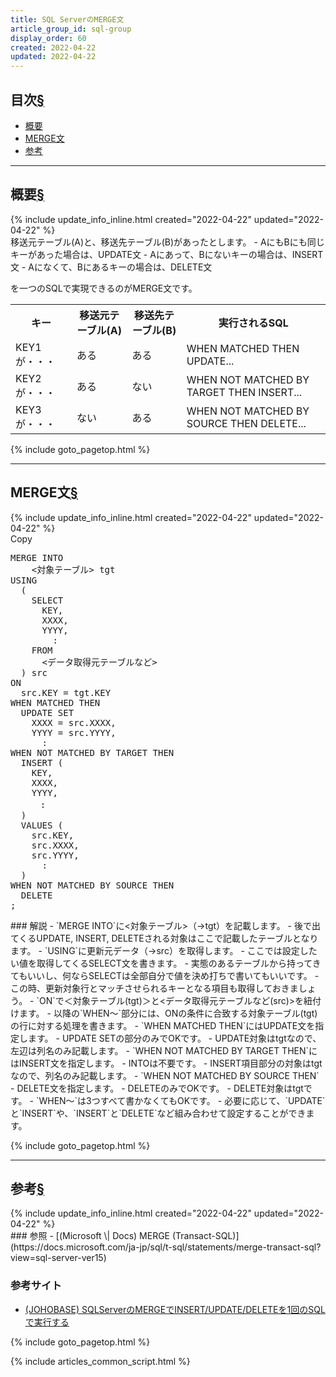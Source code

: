 ```yaml
---
title: SQL ServerのMERGE文
article_group_id: sql-group
display_order: 60
created: 2022-04-22
updated: 2022-04-22
---
```


## <a name="index">目次</a><a class="heading-anchor-permalink" href="#目次">§</a>

<ul id="index_ul">
<li><a href="#概要">概要</a></li>
<li><a href="#MERGE文">MERGE文</a></li>
<li><a href="#参考">参考</a></li>
</ul>

* * *
## <a name="概要">概要</a><a class="heading-anchor-permalink" href="#概要">§</a>
<div class="chapter-updated">{% include update_info_inline.html created="2022-04-22" updated="2022-04-22" %}</div>
移送元テーブル(A)と、移送先テーブル(B)があったとします。  
- AにもBにも同じキーがあった場合は、UPDATE文
- Aにあって、Bにないキーの場合は、INSERT文
- Aになくて、Bにあるキーの場合は、DELETE文

を一つのSQLで実現できるのがMERGE文です。

<table class="normal">
	<tr>
		<th markdown="span">キー</th>
		<th markdown="span">移送元テーブル(A)</th>
		<th markdown="span">移送先テーブル(B)</th>
		<th markdown="span">実行されるSQL</th>
	</tr>
	<tr>
		<td markdown="span">KEY1が・・・</td>
		<td markdown="span">ある</td>
		<td markdown="span">ある</td>
		<td markdown="span">WHEN MATCHED THEN UPDATE...</td>
	</tr>
	<tr>
		<td markdown="span">KEY2が・・・</td>
		<td markdown="span">ある</td>
		<td markdown="span">ない</td>
		<td markdown="span">WHEN NOT MATCHED BY TARGET THEN INSERT...</td>
	</tr>
	<tr>
		<td markdown="span">KEY3が・・・</td>
		<td markdown="span">ない</td>
		<td markdown="span">ある</td>
		<td markdown="span">WHEN NOT MATCHED BY SOURCE THEN DELETE...</td>
	</tr>
</table>

{% include goto_pagetop.html %}

* * *
## <a name="MERGE文">MERGE文</a><a class="heading-anchor-permalink" href="#MERGE文">§</a>
<div class="chapter-updated">{% include update_info_inline.html created="2022-04-22" updated="2022-04-22" %}</div>
<div class="code-box-syntax no-title">
<div class="copy-button">Copy</div>
<pre>
MERGE INTO
    &lt;対象テーブル&gt; tgt
USING
  (
    SELECT
      KEY,
      XXXX,
      YYYY,
        :
    FROM
      &lt;データ取得元テーブルなど&gt;
  ) src
ON
  src.KEY = tgt.KEY
WHEN MATCHED THEN
  UPDATE SET
    XXXX = src.XXXX,
    YYYY = src.YYYY,
      :
WHEN NOT MATCHED BY TARGET THEN
  INSERT (
    KEY,
    XXXX,
    YYYY,
    　:
  )
  VALUES (
    src.KEY,
    src.XXXX,
    src.YYYY,
      :
  )
WHEN NOT MATCHED BY SOURCE THEN
  DELETE 
;
</pre>
</div>
### 解説
- `MERGE INTO`に<対象テーブル>（→tgt）を記載します。
  - 後で出てくるUPDATE, INSERT, DELETEされる対象はここで記載したテーブルとなります。
- `USING`に更新元データ（→src）を取得します。
  - ここでは設定したい値を取得してくるSELECT文を書きます。
  - 実態のあるテーブルから持ってきてもいいし、何ならSELECTは全部自分で値を決め打ちで書いてもいいです。
  - この時、更新対象行とマッチさせられるキーとなる項目も取得しておきましょう。
- `ON`で＜対象テーブル(tgt)＞と<データ取得元テーブルなど(src)>を紐付けます。
- 以降の`WHEN～`部分には、ONの条件に合致する対象テーブル(tgt)の行に対する処理を書きます。
- `WHEN MATCHED THEN`にはUPDATE文を指定します。
  - UPDATE SETの部分のみでOKです。
  - UPDATE対象はtgtなので、左辺は列名のみ記載します。
- `WHEN NOT MATCHED BY TARGET THEN`にはINSERT文を指定します。
    - INTOは不要です。
    - INSERT項目部分の対象はtgtなので、列名のみ記載します。
- `WHEN NOT MATCHED BY SOURCE THEN`
  - DELETE文を指定します。
    - DELETEのみでOKです。
    - DELETE対象はtgtです。
- `WHEN～`は3つすべて書かなくてもOKです。
  - 必要に応じて、`UPDATE`と`INSERT`や、`INSERT`と`DELETE`など組み合わせて設定することができます。
  

{% include goto_pagetop.html %}

* * *
## <a name="参考">参考</a><a class="heading-anchor-permalink" href="#参考">§</a>
<div class="chapter-updated">{% include update_info_inline.html created="2022-04-22" updated="2022-04-22" %}</div>
### 参照
- [(Microsoft \| Docs) MERGE (Transact-SQL)](https://docs.microsoft.com/ja-jp/sql/t-sql/statements/merge-transact-sql?view=sql-server-ver15)

### 参考サイト
- [(JOHOBASE) SQLServerのMERGEでINSERT/UPDATE/DELETEを1回のSQLで実行する](https://johobase.com/sqlserver-merge-insert-update-delete/)

{% include goto_pagetop.html %}

{% include articles_common_script.html %}
